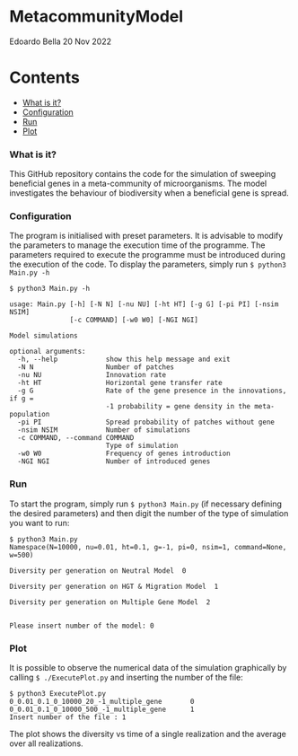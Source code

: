 # MetacommunityModel

Edoardo Bella 20 Nov 2022

Contents
========

 * [What is it?](#What)
 * [Configuration](#Configuration)
 * [Run](#Run)
 * [Plot](#Plot)

### What is it?

This GitHub repository contains the code for the simulation of sweeping beneficial genes in a meta-community of microorganisms. The model investigates the behaviour of biodiversity when a beneficial gene is spread.


### Configuration

The program is initialised with preset parameters. It is advisable to modify the parameters to manage the execution time of the programme.
The parameters required to execute the programme must be introduced during the execution of the code.
To display the parameters, simply run `$ python3 Main.py -h`


```shell
$ python3 Main.py -h

usage: Main.py [-h] [-N N] [-nu NU] [-ht HT] [-g G] [-pi PI] [-nsim NSIM]
               [-c COMMAND] [-w0 W0] [-NGI NGI]

Model simulations

optional arguments:
  -h, --help            show this help message and exit
  -N N                  Number of patches
  -nu NU                Innovation rate
  -ht HT                Horizontal gene transfer rate
  -g G                  Rate of the gene presence in the innovations, if g =
                        -1 probability = gene density in the meta-population
  -pi PI                Spread probability of patches without gene
  -nsim NSIM            Number of simulations
  -c COMMAND, --command COMMAND
                        Type of simulation
  -w0 W0                Frequency of genes introduction
  -NGI NGI              Number of introduced genes
```

### Run
To start the program, simply run `$ python3 Main.py` (if necessary defining the desired parameters) and then digit the number of the type of simulation you want to run:

```shell
$ python3 Main.py 
Namespace(N=10000, nu=0.01, ht=0.1, g=-1, pi=0, nsim=1, command=None, w=500)

Diversity per generation on Neutral Model  0

Diversity per generation on HGT & Migration Model  1

Diversity per generation on Multiple Gene Model  2


Please insert number of the model: 0

```


### Plot
It is possible to observe the numerical data of the simulation graphically by calling `$ ./ExecutePlot.py` and inserting the number of the file:

```shell
$ python3 ExecutePlot.py 
0_0.01_0.1_0_10000_20_-1_multiple_gene		 0
0_0.01_0.1_0_10000_500_-1_multiple_gene		 1
Insert number of the file : 1
```
The plot shows the diversity vs time of a single realization and the average over all realizations.



